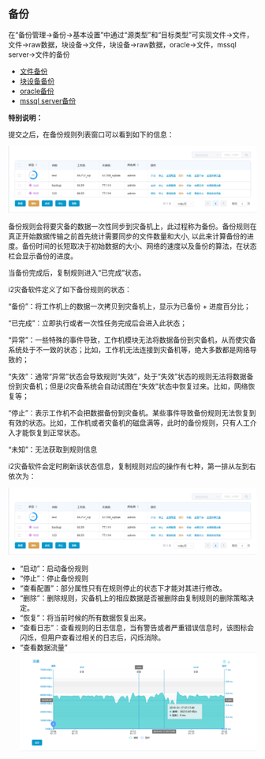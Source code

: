 ## 备份

在“备份管理-&gt;备份-&gt;基本设置”中通过“源类型”和“目标类型”可实现文件-&gt;文件，文件-&gt;raw数据，块设备-&gt;文件，块设备-&gt;raw数据，oracle-&gt;文件，mssql server-&gt;文件的备份

* [文件备份](backup_file.md)
* [块设备备份](backup_blk.md)
* [oracle备份](backup_oracle.md)
* [mssql server备份](backup_mssql.md)

**特别说明：**

提交之后，在备份规则列表窗口可以看到如下的信息：

![](/assets/V7.1.2019011601.png)

备份规则会将要灾备的数据一次性同步到灾备机上，此过程称为备份。备份规则在真正开始数据传输之前首先统计需要同步的文件数量和大小, 以此来计算备份的进度。备份时间的长短取决于初始数据的大小、网络的速度以及备份的算法，在状态栏会显示备份的进度。

当备份完成后，复制规则进入“已完成”状态。

i2灾备软件定义了如下备份规则的状态：

“备份”：将工作机上的数据一次拷贝到灾备机上，显示为已备份 + 进度百分比；

“已完成”：立即执行或者一次性任务完成后会进入此状态；

“异常”：一些特殊的事件导致，工作机模块无法将数据备份到灾备机，从而使灾备系统处于不一致的状态；比如，工作机无法连接到灾备机等，绝大多数都是网络导致的；

“失效”：通常“异常”状态会导致规则“失效”，处于“失效”状态的规则无法将数据备份到灾备机；但是i2灾备系统会自动试图在“失效”状态中恢复过来。比如，网络恢复等；

“停止”：表示工作机不会把数据备份到灾备机。某些事件导致备份规则无法恢复到有效的状态。比如，工作机或者灾备机的磁盘满等，此时的备份规则，只有人工介入才能恢复到正常状态。

“未知”：无法获取到规则信息

i2灾备软件会定时刷新该状态信息，复制规则对应的操作有七种，第一排从左到右依次为：

![](/assets/V7.1.2019011601.png)



*   “启动”：启动备份规则
*   “停止”：停止备份规则
*   “查看配置”：部分属性只有在规则停止的状态下才能对其进行修改。
*   “删除”：删除规则，灾备机上的相应数据是否被删除由复制规则的删除策略决定。
*   “恢复”：将当前时候的所有数据恢复出来。
*   “查看日志”：查看规则的日志信息，当有警告或者严重错误信息时，该图标会闪烁，但用户查看过相关的日志后，闪烁消除。
*   “查看数据流量”
![](/assets/V7.1.2019011602.png)